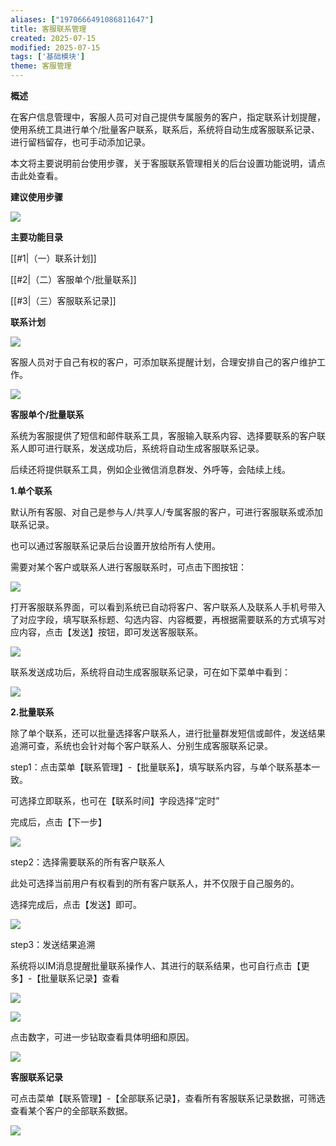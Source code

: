 ```yaml
---
aliases: ["1970666491086811647"]
title: 客服联系管理
created: 2025-07-15
modified: 2025-07-15
tags: ['基础模块']
theme: 客服管理
---
```


**概述**

在客户信息管理中，客服人员可对自己提供专属服务的客户，指定联系计划提醒，使用系统工具进行单个/批量客户联系，联系后，系统将自动生成客服联系记录、进行留档留存，也可手动添加记录。

本文将主要说明前台使用步骤，关于客服联系管理相关的后台设置功能说明，请点击此处查看。

**建议使用步骤**

![](d46570c805f4ef4033f69c72467e3892.jpg)

**主要功能目录**

[[#1|（一）联系计划]]

[[#2|（二）客服单个/批量联系]]

[[#3|（三）客服联系记录]]

**联系计划**

![](aa19173606ed11779593c0a54c5b3415.jpg)

客服人员对于自己有权的客户，可添加联系提醒计划，合理安排自己的客户维护工作。

![](afa53765230b26794d286948cca1e95b.jpg)

**客服单个/批量联系**

系统为客服提供了短信和邮件联系工具，客服输入联系内容、选择要联系的客户联系人即可进行联系，发送成功后，系统将自动生成客服联系记录。

后续还将提供联系工具，例如企业微信消息群发、外呼等，会陆续上线。

**1.单个联系**

默认所有客服、对自己是参与人/共享人/专属客服的客户，可进行客服联系或添加联系记录。

也可以通过客服联系记录后台设置开放给所有人使用。

需要对某个客户或联系人进行客服联系时，可点击下图按钮：

**![](ec0ee36e90573e41be37a89334e03181.jpg)**

打开客服联系界面，可以看到系统已自动将客户、客户联系人及联系人手机号带入了对应字段，填写联系标题、勾选内容、内容概要，再根据需要联系的方式填写对应内容，点击【发送】按钮，即可发送客服联系。

**![](02fc547deacf02e6f9d6516ee9c6fb54.jpg)**

联系发送成功后，系统将自动生成客服联系记录，可在如下菜单中看到：

**![](0b45874f6eac79fac038e23469452770.jpg)**

**2.批量联系**

除了单个联系，还可以批量选择客户联系人，进行批量群发短信或邮件，发送结果追溯可查，系统也会针对每个客户联系人、分别生成客服联系记录。

step1：点击菜单【联系管理】-【批量联系】，填写联系内容，与单个联系基本一致。

可选择立即联系，也可在【联系时间】字段选择“定时”

完成后，点击【下一步】

![](678c48a6a8fdb8027a0c8aaf4871f13e.jpg)

step2：选择需要联系的所有客户联系人

此处可选择当前用户有权看到的所有客户联系人，并不仅限于自己服务的。

选择完成后，点击【发送】即可。

![](74290db7000e662d2e7d99a13988c729.jpg)

step3：发送结果追溯

系统将以IM消息提醒批量联系操作人、其进行的联系结果，也可自行点击【更多】-【批量联系记录】查看

![](43ed3442c96e44690e810b4ecf77ccd9.jpg)

![](7782fcd98bef4381930d0557c24fa077.jpg)

点击数字，可进一步钻取查看具体明细和原因。

![](219f1b9ec6ae2f0167371211d7049179.jpg)

**客服联系记录**

可点击菜单【联系管理】-【全部联系记录】，查看所有客服联系记录数据，可筛选查看某个客户的全部联系数据。

**![](205d5acec6a7028541333dcee9acfb1a.jpg)**